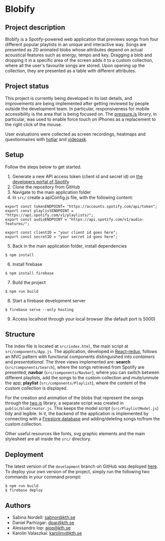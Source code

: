 # Blobify
## Project description

Blobify is a Spotify-powered web application that previews songs from four different popular playlists in an unique and interactive way. Songs are presented as 2D animated blobs whose attributes depend on actual acoustical features such as energy, tempo and key. Dragging a blob and dropping it in a specific area of the screen adds it to a custom collection, where all the user's favourite songs are stored. Upon opening up the collection, they are presented as a table with different attributes.

## Project status

This project is currently being developed in its last details, and improvements are being implemented after getting reviewed by people outside the development team. In particular, responsiveness for mobile accessibility is the area that is being focused on. The [pressure.js](https://pressurejs.com) library, in particular, was used to enable force touch on iPhones as a replacement to the right click of the mouse.

User evaluations were collected as screen recordings, heatmaps and questionnaires with [hotjar](https://www.hotjar.com) and [videoask](https://www.videoask.com/).

## Setup

Follow the steps below to get started.

1. Generate a new API access token (client id and secret id) on [the developers portal of Spotify](https://developer.spotify.com)
2. Clone the repository from GitHub
3. Navigate to the main application folder
4. In `src/` create a apiConfig.js file, with the following content:
```
export const tokenENDPOINT= "https://accounts.spotify.com/api/token";
export const playlistENDPOINT = "https://api.spotify.com/v1/playlists/";
export const audioENDPOINT = "https://api.spotify.com/v1/audio-features/";

export const clientID = "your client id goes here";
export const secretID = "your secret id goes here";
```
5. Back in the main application folder, install dependencies
```
$ npm install
```
6. Install firebase
```
$ npm install firebase
```
7. Build the project
```
$ npm run build
```
8. Start a firebase development server
```
$ firebase serve --only hosting
```
9. Access localhost through your local browser (the default port is 5000)

## Structure
The index file is located at `src/index.html`, the main script at `src/components/App.js`. The application, developed in [React-redux](https://react-redux.js.org), follows an MVC pattern with functional components distinguished into *containers* and *presentational*. The three views implemented are: **search** (`src/components/Search`), where the songs retrieved from Spotify are presented; **navbar** (`src/components/Navbar`), where you can switch between different playlists, add the songs to the custom collection and mute/unmute the app; **playlist** (`src/components/Playlist`), where the content of the custom collection is displayed.

For the creation and animation of the blobs that represent the songs through the [two.js](https://two.js.org) library, a separate script was created in `public/blobCreator.js`. This keeps the model script (`src/PlaylistModel.js`) tidy and legible. In it, the backend of the application is implemented by connecting with a [Firestore database](https://firebase.google.com/docs/firestore) and adding/deleting songs to/from the custom collection.

Other useful resources like fonts, svg graphic elements and the main stylesheet are all inside the `src/` directory.

## Deployment
The latest version of the `development` branch on GitHub was deployed [here](https://iprog2020.web.app/). To deploy your own version of the project, simply run the following two commands in your command prompt:
```
$ npm run build
$ firebase deploy
```

## Authors
- Sabina Nordell: <sabnor@kth.se>
- Daniel Parhizgar: <dpar@kth.se>
- Alessandro Iop: <aiop@kth.se>
- Karolin Valaszkai: <karolinv@kth.se>
